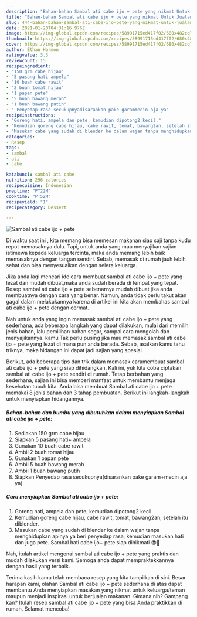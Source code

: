 ```yaml
---
description: "Bahan-bahan Sambal ati cabe ijo + pete yang nikmat Untuk Jualan"
title: "Bahan-bahan Sambal ati cabe ijo + pete yang nikmat Untuk Jualan"
slug: 444-bahan-bahan-sambal-ati-cabe-ijo-pete-yang-nikmat-untuk-jualan
date: 2021-01-20T04:31:16.976Z
image: https://img-global.cpcdn.com/recipes/58991715ed417f02/680x482cq70/sambal-ati-cabe-ijo-pete-foto-resep-utama.jpg
thumbnail: https://img-global.cpcdn.com/recipes/58991715ed417f02/680x482cq70/sambal-ati-cabe-ijo-pete-foto-resep-utama.jpg
cover: https://img-global.cpcdn.com/recipes/58991715ed417f02/680x482cq70/sambal-ati-cabe-ijo-pete-foto-resep-utama.jpg
author: Ethan Harmon
ratingvalue: 3.3
reviewcount: 15
recipeingredient:
- "150 grm cabe hijau"
- "5 pasang hati ampela"
- "10 buah cabe rawit"
- "2 buah tomat hijau"
- "1 papan pete"
- "5 buah bawang merah"
- "1 buah bawang putih"
- " Penyedap rasa secukupnyadisarankan pake garammecin aja ya"
recipeinstructions:
- "Goreng hati, ampela dan pete, kemudian dipotong2 kecil."
- "Kemudian goreng cabe hijau, cabe rawit, tomat, bawang2an, setelah itu diblender."
- "Masukan cabe yang sudah di blender ke dalam wajan tanpa menghidupkan apinya ya beri penyedap rasa, kemudian masukan hati dan juga pete. Sambal hati cabe ijo+ pete siap dinikmati 😍🤗"
categories:
- Resep
tags:
- sambal
- ati
- cabe

katakunci: sambal ati cabe 
nutrition: 296 calories
recipecuisine: Indonesian
preptime: "PT22M"
cooktime: "PT52M"
recipeyield: "1"
recipecategory: Dessert

---
```



![Sambal ati cabe ijo + pete](https://img-global.cpcdn.com/recipes/58991715ed417f02/680x482cq70/sambal-ati-cabe-ijo-pete-foto-resep-utama.jpg)

Di waktu  saat ini , kita memang bisa memesan makanan siap saji tanpa kudu repot memasaknya dulu. Tapi, untuk anda yang mau menyajikan sajian istimewa kepada keluarga tercinta, maka anda memang lebih baik memasaknya dengan tangan sendiri. Sebab, memasak di rumah jauh lebih sehat dan bisa menyesuaikan dengan selera keluarga.

Jika anda lagi mencari ide cara membuat sambal ati cabe ijo + pete yang lezat dan mudah dibuat,maka anda sudah berada di tempat yang tepat. Resep sambal ati cabe ijo + pete  sebenarnya mudah dibuat jika anda membuatnya dengan cara yang benar. Namun, anda tidak perlu takut akan gagal dalam melakukannya 
karena di artikel ini kita akan membahas sambal ati cabe ijo + pete dengan cermat.  



Nah untuk anda yang ingin memasak sambal ati cabe ijo + pete yang sederhana, ada beberapa langkah yang dapat dilakukan, mulai dari memilih jenis bahan, lalu pemilihan bahan segar, sampai cara mengolah dan menyajikannya. kamu Tak perlu pusing jika mau memasak sambal ati cabe ijo + pete yang lezat di mana pun anda berada. Sebab, asalkan kamu  tahu triknya, maka hidangan ini dapat jadi sajian yang spesial.

Berikut, ada beberapa tips dan trik dalam memasak caramembuat sambal ati cabe ijo + pete yang siap dihidangkan. Kali ini, yuk kita coba ciptakan sambal ati cabe ijo + pete sendiri di rumah. Tetap berbahan yang sederhana, sajian ini bisa memberi manfaat untuk membantu menjaga kesehatan tubuh kita. Anda bisa membuat Sambal ati cabe ijo + pete memakai 8 jenis bahan dan 3 tahap pembuatan. Berikut ini langkah-langkah untuk menyiapkan hidangannya.

<!--inarticleads1-->

##### Bahan-bahan dan bumbu yang dibutuhkan dalam menyiapkan Sambal ati cabe ijo + pete:

1. Sediakan 150 grm cabe hijau
1. Siapkan 5 pasang hati+ ampela
1. Gunakan 10 buah cabe rawit
1. Ambil 2 buah tomat hijau
1. Gunakan 1 papan pete
1. Ambil 5 buah bawang merah
1. Ambil 1 buah bawang putih
1. Siapkan  Penyedap rasa secukupnya(disarankan pake garam+mecin aja ya)




<!--inarticleads2-->

##### Cara menyiapkan Sambal ati cabe ijo + pete:

1. Goreng hati, ampela dan pete, kemudian dipotong2 kecil.
1. Kemudian goreng cabe hijau, cabe rawit, tomat, bawang2an, setelah itu diblender.
1. Masukan cabe yang sudah di blender ke dalam wajan tanpa menghidupkan apinya ya beri penyedap rasa, kemudian masukan hati dan juga pete. Sambal hati cabe ijo+ pete siap dinikmati 😍🤗




Nah, itulah artikel mengenai  sambal ati cabe ijo + pete  yang praktis dan mudah dilakukan versi kami. Semoga anda dapat mempraktekkannya dengan hasil yang terbaik. 

Terima kasih kamu telah membaca resep yang kita tampilkan di sini. Besar harapan kami, olahan  Sambal ati cabe ijo + pete sederhana di atas dapat membantu Anda menyiapkan masakan yang nikmat untuk keluarga/teman maupun menjadi inspirasi untuk berjualan makanan. Gimana nih? Gampang kan? Itulah resep sambal ati cabe ijo + pete yang bisa Anda praktikkan di rumah. Selamat mencoba!

